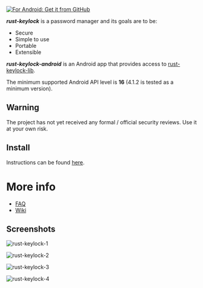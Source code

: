 [![For Android: Get it from GitHub](gh-images/getit.png)](https://github.com/rust-keylock/rust-keylock-android/releases/latest)

___rust-keylock___ is a password manager and its goals are to be:

* Secure
* Simple to use
* Portable
* Extensible

___rust-keylock-android___ is an Android app that provides access to [rust-keylock-lib](https://github.com/rust-keylock/rust-keylock-lib).

The minimum supported Android API level is __16__ (4.1.2 is tested as a minimum version).

## Warning

The project has not yet received any formal / official security reviews. Use it at your own risk.

## Install

Instructions can be found [here](https://rust-keylock.github.io/download/rkl/).

# More info

* [FAQ](https://rust-keylock.github.io/faq/rkl/) 
* [Wiki](https://rust-keylock.github.io/wiki/)

## Screenshots

![rust-keylock-1](gh-images/rustkeylock-11.png)

![rust-keylock-2](gh-images/rustkeylock-12.png)

![rust-keylock-3](gh-images/rustkeylock-13.png)

![rust-keylock-4](gh-images/rustkeylock-14.png)
